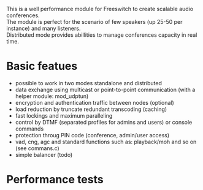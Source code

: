 <p>
 This is a well performance module for Freeswitch to create scalable audio conferences.<br>
 The module is perfect for the scenario of few speakers (up 25-50 per instance) and many listeners.<br>
 Distributed mode provides abillities to manage conferences capacity in real time.
</p>

# Basic featues
 - possible to work in two modes standalone and distributed
 - data exchange using multicast or point-to-point communication (with a helper module: mod_udptun)
 - encryption and authentication traffic between nodes (optional)
 - load reduction by truncate redundant transcoding (caching)
 - fast lockings and maximum paralleling
 - control by DTMF (separated profiles for admins and users) or console commands
 - protection throug PIN code  (conference, admin/user access)
 - vad, cng, agc and standard functions such as: playback/moh and so on (see commans.c)
 - simple balancer (todo)
 
# Performance tests
